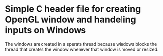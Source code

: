 # Simple C header file for creating OpenGL window and handeling inputs on Windows

The windows are created in a sperate thread because windows blocks the thread that creates the
window whenever that window is moved or resized.